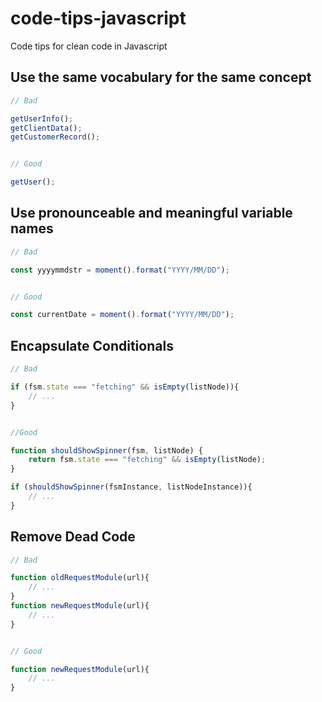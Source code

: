 # code-tips-javascript
Code tips for clean code in Javascript

## Use the same vocabulary for the same concept

```javascript
// Bad

getUserInfo();
getClientData();
getCustomerRecord();


// Good

getUser();
```

## Use pronounceable and meaningful variable names

```javascript
// Bad

const yyyymmdstr = moment().format("YYYY/MM/DD");


// Good

const currentDate = moment().format("YYYY/MM/DD");
```

## Encapsulate Conditionals

```javascript
// Bad

if (fsm.state === "fetching" && isEmpty(listNode)){
	// ...
}


//Good

function shouldShowSpinner(fsm, listNode) {
	return fsm.state === "fetching" && isEmpty(listNode);
}

if (shouldShowSpinner(fsmInstance, listNodeInstance)){
	// ...
}
```

## Remove Dead Code
```javascript
// Bad

function oldRequestModule(url){
	// ...
}
function newRequestModule(url){
	// ...
}


// Good

function newRequestModule(url){
	// ...
}
```
